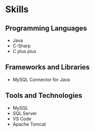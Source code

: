 # Skills



## Programming Languages

- Java
- C-Sharp
- C plus plus

## Frameworks and Libraries

- MySQL Connector for Java
  

## Tools and Technologies

- MySQL
- SQL Server
- VS Code
- Apache Tomcat
